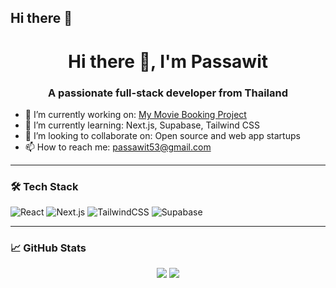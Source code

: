 ## Hi there 👋

<h1 align="center">Hi there 👋, I'm Passawit</h1>
<h3 align="center">A passionate full-stack developer from Thailand</h3>

- 🔭 I’m currently working on: [My Movie Booking Project](https://github.com/passawitdev/minor-cinplex)
- 🌱 I’m currently learning: Next.js, Supabase, Tailwind CSS
- 👯 I’m looking to collaborate on: Open source and web app startups
- 📫 How to reach me: passawit53@gmail.com

---

### 🛠 Tech Stack
![React](https://img.shields.io/badge/-React-61DAFB?style=flat&logo=react&logoColor=white)
![Next.js](https://img.shields.io/badge/-Next.js-black?style=flat&logo=next.js)
![TailwindCSS](https://img.shields.io/badge/-TailwindCSS-38B2AC?style=flat&logo=tailwind-css)
![Supabase](https://img.shields.io/badge/-Supabase-3FCF8E?style=flat&logo=supabase&logoColor=white)

---

### 📈 GitHub Stats
<p align="center">
  <img src="https://github-readme-stats.vercel.app/api?username=passawitdev&show_icons=true&theme=tokyonight" />
  <img src="https://github-readme-stats.vercel.app/api/top-langs/?username=passawitdev&layout=compact&theme=tokyonight" />
</p>

